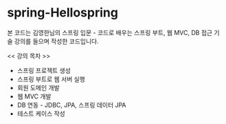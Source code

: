 # spring-Hellospring

본 코드는 김영한님의
스프링 입문 - 코드로 배우는 스프링 부트, 웹 MVC, DB 접근 기술 강의를 들으며
작성한 코드입니다.


<< 강의 목차 >>
* 스프링 프로젝트 생성
* 스프링 부트로 웹 서버 실행
* 회원 도메인 개발
* 웹 MVC 개발
* DB 연동 - JDBC, JPA, 스프링 데이터 JPA
* 테스트 케이스 작성

